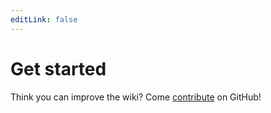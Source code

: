 ```yaml
---
editLink: false
---
```


# Get started

<!--@include: ./toc.md -->

Think you can improve the wiki? Come [contribute](/contribute) on GitHub!
